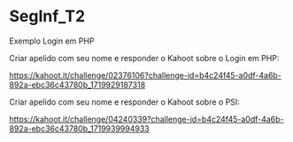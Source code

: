 # SegInf_T2
Exemplo Login em PHP

Criar apelido com seu nome e responder o Kahoot sobre o Login em PHP:

https://kahoot.it/challenge/02376106?challenge-id=b4c24f45-a0df-4a6b-892a-ebc36c43780b_1719929187318

Criar apelido com seu nome e responder o Kahoot sobre o PSI:

https://kahoot.it/challenge/04240339?challenge-id=b4c24f45-a0df-4a6b-892a-ebc36c43780b_1719939994933



